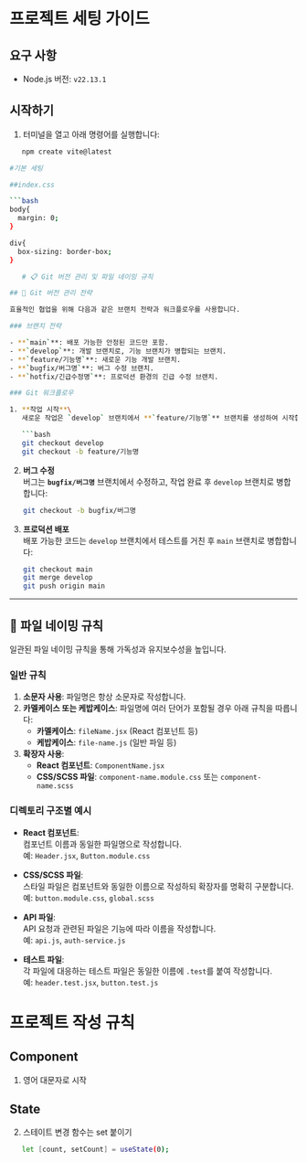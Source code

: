 # 프로젝트 세팅 가이드

## 요구 사항
- Node.js 버전: `v22.13.1`

## 시작하기
1. 터미널을 열고 아래 명령어를 실행합니다:
```bash
   npm create vite@latest

#기본 세팅

##index.css

```bash
body{
  margin: 0;
}

div{
  box-sizing: border-box;
}

   # 📋 Git 버전 관리 및 파일 네이밍 규칙

## 🌲 Git 버전 관리 전략

효율적인 협업을 위해 다음과 같은 브랜치 전략과 워크플로우를 사용합니다.

### 브랜치 전략

- **`main`**: 배포 가능한 안정된 코드만 포함.
- **`develop`**: 개발 브랜치로, 기능 브랜치가 병합되는 브랜치.
- **`feature/기능명`**: 새로운 기능 개발 브랜치.
- **`bugfix/버그명`**: 버그 수정 브랜치.
- **`hotfix/긴급수정명`**: 프로덕션 환경의 긴급 수정 브랜치.

### Git 워크플로우

1. **작업 시작**\
   새로운 작업은 `develop` 브랜치에서 **`feature/기능명`** 브랜치를 생성하여 시작합니다:

   ```bash
   git checkout develop
   git checkout -b feature/기능명
   ```

2. **버그 수정**\
   버그는 **`bugfix/버그명`** 브랜치에서 수정하고, 작업 완료 후 `develop` 브랜치로 병합합니다:

   ```bash
   git checkout -b bugfix/버그명
   ```

3. **프로덕션 배포**\
   배포 가능한 코드는 `develop` 브랜치에서 테스트를 거친 후 `main` 브랜치로 병합합니다:

   ```bash
   git checkout main
   git merge develop
   git push origin main
   ```

---

## 📁 파일 네이밍 규칙

일관된 파일 네이밍 규칙을 통해 가독성과 유지보수성을 높입니다.

### 일반 규칙

1. **소문자 사용**: 파일명은 항상 소문자로 작성합니다.
2. **카멜케이스 또는 케밥케이스**: 파일명에 여러 단어가 포함될 경우 아래 규칙을 따릅니다:
   - **카멜케이스**: `fileName.jsx` (React 컴포넌트 등)
   - **케밥케이스**: `file-name.js` (일반 파일 등)
3. **확장자 사용**:
   - **React 컴포넌트**: `ComponentName.jsx`
   - **CSS/SCSS 파일**: `component-name.module.css` 또는 `component-name.scss`

### 디렉토리 구조별 예시

- **React 컴포넌트**:\
  컴포넌트 이름과 동일한 파일명으로 작성합니다.\
  예: `Header.jsx`, `Button.module.css`

- **CSS/SCSS 파일**:\
  스타일 파일은 컴포넌트와 동일한 이름으로 작성하되 확장자를 명확히 구분합니다.\
  예: `button.module.css`, `global.scss`

- **API 파일**:\
  API 요청과 관련된 파일은 기능에 따라 이름을 작성합니다.\
  예: `api.js`, `auth-service.js`

- **테스트 파일**:\
  각 파일에 대응하는 테스트 파일은 동일한 이름에 `.test`를 붙여 작성합니다.\
  예: `header.test.jsx`, `button.test.js`



# 프로젝트 작성 규칙

## Component
1. 영어 대문자로 시작

## State
2. 스테이트 변경 함수는 set 붙이기
```bash
   let [count, setCount] = useState(0);